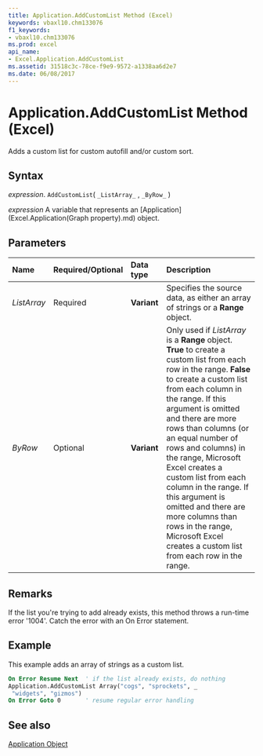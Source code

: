 ```yaml
---
title: Application.AddCustomList Method (Excel)
keywords: vbaxl10.chm133076
f1_keywords:
- vbaxl10.chm133076
ms.prod: excel
api_name:
- Excel.Application.AddCustomList
ms.assetid: 31518c3c-78ce-f9e9-9572-a1338aa6d2e7
ms.date: 06/08/2017
---
```



# Application.AddCustomList Method (Excel)

Adds a custom list for custom autofill and/or custom sort.


## Syntax

 _expression_. `AddCustomList`( `_ListArray_` , `_ByRow_` )

 _expression_ A variable that represents an [Application](Excel.Application(Graph property).md) object.


## Parameters



|Name|Required/Optional|Data type|Description|
|:-----|:-----|:-----|:-----|
| _ListArray_|Required| **Variant**|Specifies the source data, as either an array of strings or a  **Range** object.|
| _ByRow_|Optional| **Variant**|Only used if  _ListArray_ is a **Range** object. **True** to create a custom list from each row in the range. **False** to create a custom list from each column in the range. If this argument is omitted and there are more rows than columns (or an equal number of rows and columns) in the range, Microsoft Excel creates a custom list from each column in the range. If this argument is omitted and there are more columns than rows in the range, Microsoft Excel creates a custom list from each row in the range.|

## Remarks

If the list you're trying to add already exists, this method throws a run-time error '1004'. Catch the error with an On Error statement.


## Example

This example adds an array of strings as a custom list.


```vb
On Error Resume Next  ' if the list already exists, do nothing
Application.AddCustomList Array("cogs", "sprockets", _ 
 "widgets", "gizmos")
On Error Goto 0       ' resume regular error handling
```


## See also


[Application Object](Excel.Application(object).md)

